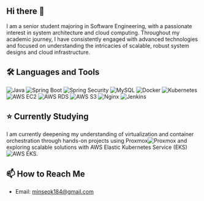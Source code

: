 ## Hi there 👋
I am a senior student majoring in Software Engineering, with a passionate interest in system architecture and cloud computing. Throughout my academic journey, I have consistently engaged with advanced technologies and focused on understanding the intricacies of scalable, robust system designs and cloud infrastructure.



## 🛠 Languages and Tools
![Java](https://img.shields.io/badge/Java-007396?style=flat-square&logo=java&logoColor=white) ![Spring Boot](https://img.shields.io/badge/Spring_Boot-6DB33F?style=flat-square&logo=spring-boot) ![Spring Security](https://img.shields.io/badge/Spring_Security-6DB33F?style=flat-square&logo=spring-security)
![MySQL](https://img.shields.io/badge/MySQL-4479A1?style=flat-square&logo=mysql&logoColor=white)
![Docker](https://img.shields.io/badge/Docker-2496ED?style=flat-square&logo=docker&logoColor=white) ![Kubernetes](https://img.shields.io/badge/Kubernetes-326CE5?style=flat-square&logo=kubernetes&logoColor=white)
![AWS EC2](https://img.shields.io/badge/AWS_EC2-FF9900?style=flat-square&logo=amazonec2&logoColor=white) ![AWS RDS](https://img.shields.io/badge/AWS_RDS-527FFF?style=flat-square&logo=amazonrds&logoColor=white) ![AWS S3](https://img.shields.io/badge/AWS_S3-569A31?style=flat-square&logo=amazons3&logoColor=white)
![Nginx](https://img.shields.io/badge/Nginx-009639?style=flat-square&logo=nginx&logoColor=white) ![Jenkins](https://img.shields.io/badge/Jenkins-D24939?style=flat-square&logo=jenkins&logoColor=white)

## ⭐️ Currently Studying
I am currently deepening my understanding of virtualization and container orchestration through hands-on projects using Proxmox![Proxmox](https://img.shields.io/badge/Proxmox-E57000?style=flat-square&logo=proxmox&logoColor=white) and exploring scalable solutions with AWS Elastic Kubernetes Service (EKS)![AWS EKS](https://img.shields.io/badge/AWS_EKS-FF9900?style=flat-square&logo=amazonaws&logoColor=white).

## 📫 How to Reach Me
- Email: minseok184@gmail.com
  


<!--
**minseoky/minseoky** is a ✨ _special_ ✨ repository because its `README.md` (this file) appears on your GitHub profile.

Here are some ideas to get you started:

- 🔭 I’m currently working on ...
- 🌱 I’m currently learning ...
- 👯 I’m looking to collaborate on ...
- 🤔 I’m looking for help with ...
- 💬 Ask me about ...
- 📫 How to reach me: ...
- 😄 Pronouns: ...
- ⚡ Fun fact: ...
-->
